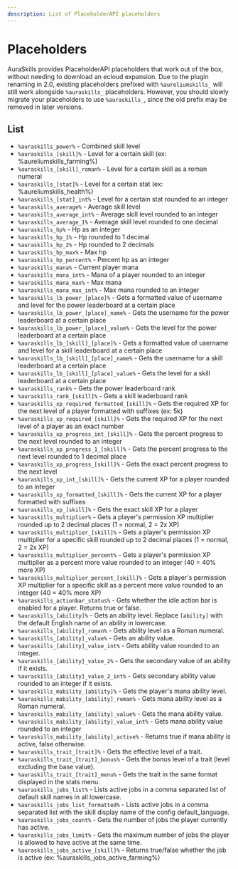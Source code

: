 ```yaml
---
description: List of PlaceholderAPI placeholders
---
```


# Placeholders

AuraSkills provides PlaceholderAPI placeholders that work out of the box, without needing to download an ecloud expansion. Due to the plugin renaming in 2.0, existing placeholders prefixed with `%aureliumskills_` will still work alongside `%auraskills_` placeholders. However, you should slowly migrate your placeholders to use `%auraskills_`, since the old prefix may be removed in later versions.

## List

* `%auraskills_power%` - Combined skill level
* `%auraskills_[skill]%` - Level for a certain skill (ex: %aureliumskills\_farming%)
* `%auraskills_[skill]_roman%` - Level for a certain skill as a roman numeral
* `%auraskills_[stat]%` - Level for a certain stat (ex: %aureliumskills\_health%)
* `%auraskills_[stat]_int%` - Level for a certain stat rounded to an integer
* `%auraskills_average%` - Average skill level
* `%auraskills_average_int%` - Average skill level rounded to an integer
* `%auraskills_average_1%` - Average skill level rounded to one decimal
* `%auraskills_hp%` - Hp as an integer
* `%auraskills_hp_1%` - Hp rounded to 1 decimal
* `%auraskills_hp_2%` - Hp rounded to 2 decimals
* `%auraskills_hp_max%` - Max hp
* `%auraskills_hp_percent%` - Percent hp as an integer
* `%auraskills_mana%` - Current player mana
* `%auraskills_mana_int%` - Mana of a player rounded to an integer &#x20;
* `%auraskills_mana_max%` - Max mana
* `%auraskills_mana_max_int%` - Max mana rounded to an integer
* `%auraskills_lb_power_[place]%` - Gets a formatted value of username and level for the power leaderboard at a certain place
* `%auraskills_lb_power_[place]_name%` - Gets the username for the power leaderboard at a certain place
* `%auraskills_lb_power_[place]_value%` - Gets the level for the power leaderboard at a certain place
* `%auraskills_lb_[skill]_[place]%` - Gets a formatted value of username and level for a skill leaderboard at a certain place
* `%auraskills_lb_[skill]_[place]_name%` - Gets the username for a skill leaderboard at a certain place
* `%auraskills_lb_[skill]_[place]_value%` - Gets the level for a skill leaderboard at a certain place
* `%auraskills_rank%` - Gets the power leaderboard rank
* `%auraskills_rank_[skill]%` - Gets a skill leaderboard rank
* `%auraskills_xp_required_formatted_[skill]%` - Gets the required XP for the next level of a player formatted with suffixes (ex: 5k)
* `%auraskills_xp_required_[skill]%` - Gets the required XP for the next level of a player as an exact number
* `%auraskills_xp_progress_int_[skill]%` - Gets the percent progress to the next level rounded to an integer
* `%auraskills_xp_progress_1_[skill]%` - Gets the percent progress to the next level rounded to 1 decimal place
* `%auraskills_xp_progress_[skill]%` - Gets the exact percent progress to the next level
* `%auraskills_xp_int_[skill]%` - Gets the current XP for a player rounded to an integer
* `%auraskills_xp_formatted_[skill]%` - Gets the current XP for a player formatted with suffixes
* `%auraskills_xp_[skill]%` - Gets the exact skill XP for a player
* `%auraskills_multiplier%` - Gets a player's permission XP multiplier rounded up to 2 decimal places (1 = normal, 2 = 2x XP)
* `%auraskills_multiplier_[skill]%` - Gets a player's permission XP multiplier for a specific skill rounded up to 2 decimal places (1 = normal, 2 = 2x XP)
* `%auraskills_multiplier_percent%` - Gets a player's permission XP multiplier as a percent more value rounded to an integer (40 = 40% more XP)
* `%auraskills_multiplier_percent_[skill]%` - Gets a player's permission XP multiplier for a specific skill as a percent more value rounded to an integer (40 = 40% more XP)
* `%auraskills_actionbar_status%` - Gets whether the idle action bar is enabled for a player. Returns true or false.
* `%auraskills_[ability]%` - Gets an ability level. Replace `[ability]` with the default English name of an ability in lowercase.
* `%auraskills_[ability]_roman%` - Gets ability level as a Roman numeral.
* `%auraskills_[ability]_value%` - Gets an ability value.
* `%auraskills_[ability]_value_int%` - Gets ability value rounded to an integer.
* `%auraskills_[ability]_value_2%` - Gets the secondary value of an ability if it exists.
* `%auraskills_[ability]_value_2_int%` - Gets secondary ability value rounded to an integer if it exists.
* `%auraskills_mability_[ability]%` - Gets the player's mana ability level.
* `%auraskills_mability_[ability]_roman%` - Gets mana ability level as a Roman numeral.
* `%auraskills_mability_[ability]_value%` - Gets the mana ability value.
* `%auraskills_mability_[ability]_value_int%` - Gets mana ability value rounded to an integer
* `%auraskills_mability_[ability]_active%` - Returns true if mana ability is active, false otherwise.
* `%auraskills_trait_[trait]%` - Gets the effective level of a trait.
* `%auraskills_trait_[trait]_bonus%` - Gets the bonus level of a trait (level excluding the base value).
* `%auraskills_trait_[trait]_menu%` - Gets the trait in the same format displayed in the stats menu.
* `%auraskills_jobs_list%` - Lists active jobs in a comma separated list of default skill names in all lowercase.
* `%auraskills_jobs_list_formatted%` - Lists active jobs in a comma separated list with the skill display name of the config default\_language.
* `%auraskills_jobs_count%` - Gets the number of jobs the player currently has active.
* `%auraskills_jobs_limit%` - Gets the maximum number of jobs the player is allowed to have active at the same time.
* `%auraskills_jobs_active_[skill]%` - Returns true/false whether the job is active (ex: %auraskills\_jobs\_active\_farming%)
